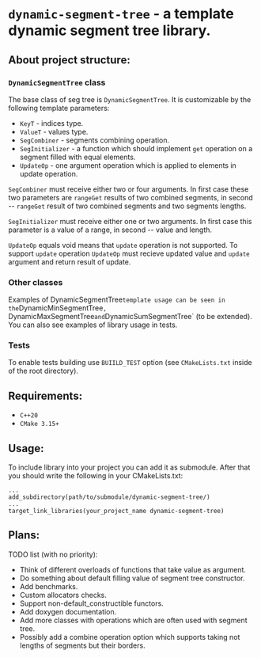 # `dynamic-segment-tree` - a template dynamic segment tree library.

## About project structure:

### `DynamicSegmentTree` class

The base class of seg tree is `DynamicSegmentTree`. It is customizable 
by the following template parameters:

- `KeyT`  - indices type.
- `ValueT` - values type.
- `SegCombiner` - segments combining operation.
- `SegInitializer` - a function which should implement `get` operation on
a segment filled with equal elements.
- `UpdateOp` - one argument operation which is applied to elements in update operation.

`SegCombiner` must receive either two or four arguments. In first case these two parameters
are `rangeGet` results of two combined segments, in second -- `rangeGet` result of two
combined segments and two segments lengths.

`SegInitializer` must receive either one or two arguments. In first case this parameter
is a value of a range, in second -- value and length.

`UpdateOp` equals void means that `update` operation is not supported. To support `update` operation
`UpdateOp` must recieve updated value and `update` argument and return result of update.

### Other classes

Examples of DynamicSegmentTree` template usage can be seen in the
`DynamicMinSegmentTree`, `DynamicMaxSegmentTree` and `DynamicSumSegmentTree` (to be extended).
You can also see examples of library usage in tests.

### Tests

To enable tests building use `BUIILD_TEST` option (see `CMakeLists.txt` inside of the root directory). 

## Requirements:

- `C++20`
- `CMake 3.15+`

## Usage:

To include library into your project you 
can add it as submodule. After that you should write the following in 
your CMakeLists.txt:

    ...
    add_subdirectory(path/to/submodule/dynamic-segment-tree/)
    ...
    target_link_libraries(your_project_name dynamic-segment-tree)

## Plans:

TODO list (with no priority):

- Think of different overloads of functions that take value as argument.
- Do something about default filling value of segment tree constructor.
- Add benchmarks.
- Custom allocators checks.
- Support non-default_constructible functors.
- Add doxygen documentation.
- Add more classes with operations which are often used with segment tree.
- Possibly add a combine operation option which supports taking not lengths of segments but their borders.
